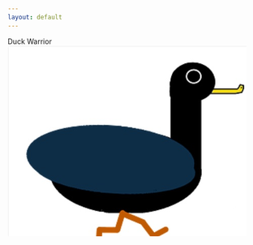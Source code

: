 ```yaml
---
layout: default
---
```


Duck Warrior
[![image](./_images/duckWarriorIcon.jpg)](https://cameronsjlevine.github.io/duckWarrior.md)
